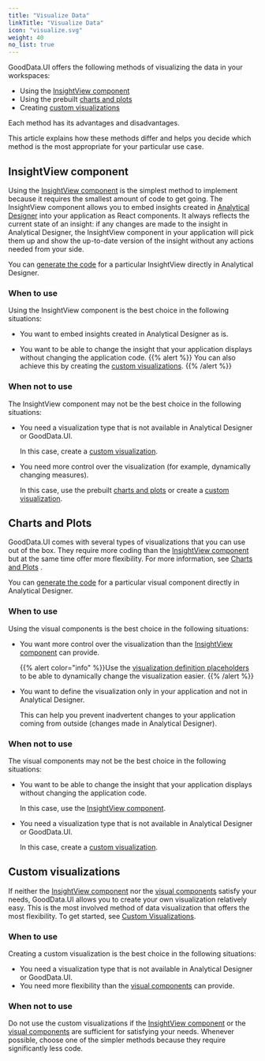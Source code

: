 ```yaml
---
title: "Visualize Data"
linkTitle: "Visualize Data"
icon: "visualize.svg"
weight: 40
no_list: true
---
```


GoodData.UI offers the following methods of visualizing the data in your workspaces:

-  Using the [InsightView component](#VisualizeData-InsightViewcomponent)
-  Using the prebuilt [charts and plots](./charts_and_plots/)
-  Creating [custom visualizations](./create_custom_visualizations/)

Each method has its advantages and disadvantages.

This article explains how these methods differ and helps you decide which method is the most appropriate for your particular use case.

## InsightView component

Using the [InsightView component](./insightview/) is the simplest method to implement because it requires the smallest amount of code to get going.
The InsightView component allows you to embed insights created in [Analytical Designer](https://www.gooddata.com/docs/cloud/create-visualizations/analytical-designer/) into your application as React components.
It always reflects the current state of an insight: if any changes are made to the insight in Analytical Designer,
the InsightView component in your application will pick them up and show the up-to-date version of the insight without any actions needed from your side.

You can [generate the code](https://www.gooddata.com/docs/cloud/embed-visualizations/react-sdk/) for a particular InsightView directly in Analytical Designer.

### When to use

Using the InsightView component is the best choice in the following situations:

-   You want to embed insights created in Analytical Designer as is.

-   You want to be able to change the insight that your application displays without changing the application code.
{{% alert %}}
You can also achieve this by creating the [custom visualizations](#custom-visualizations).
{{% /alert %}}

### When not to use

The InsightView component may not be the best choice in the following situations:

-   You need a visualization type that is not available in Analytical Designer or GoodData.UI.
     
     In this case, create a [custom visualization](#custom-visualizations).
-   You need more control over the visualization (for example, dynamically changing measures).
    
     In this case, use the prebuilt [charts and plots](#charts-and-plots) or create a [custom visualization](#custom-visualizations).

## Charts and Plots

GoodData.UI comes with several types of visualizations that you can use out of the box.
They require more coding than the [InsightView component](#insightview-component) but at the same time offer more flexibility.
For more information, see [Charts and Plots](./charts_and_plots/) .

You can [generate the code](https://www.gooddata.com/docs/cloud/embed-visualizations/react-sdk/#EmbedVisualizationsUsingReactSDK-EmbedVisualization) for a particular visual component directly in Analytical Designer.

### When to use

Using the visual components is the best choice in the following situations:

-   You want more control over the visualization than the [InsightView component](#insightview-component) can provide.
    
     {{% alert color="info" %}}Use the [visualization definition placeholders](./visualization_placeholders/) to be able to dynamically change the visualization easier.
    {{% /alert %}} 
-   You want to define the visualization only in your application and not in Analytical Designer.
    
     This can help you prevent inadvertent changes to your application coming from outside (changes made in Analytical Designer).

### When not to use

The visual components may not be the best choice in the following situations:

-   You want to be able to change the insight that your application displays without changing the application code.
    
     In this case, use the [InsightView component](#insightview-component).
-   You need a visualization type that is not available in Analytical Designer or GoodData.UI.
    
     In this case, create a [custom visualization](#custom-visualizations).

## Custom visualizations

If neither the [InsightView component](#insightview-component) nor the [visual components](../../references/visual_components/) satisfy your needs, GoodData.UI allows you to create your own visualization relatively easy.
This is the most involved method of data visualization that offers the most flexibility. To get started, see [Custom Visualizations](./create_custom_visualizations/).

### When to use

Creating a custom visualization is the best choice in the following situations:

-   You need a visualization type that is not available in Analytical Designer or GoodData.UI.
-   You need more flexibility than the [visual components](#visual-components) can provide.

### When not to use

Do not use the custom visualizations if the [InsightView component](#insightview-component) or the [visual components](../../references/visual_components/) are sufficient for satisfying your needs. Whenever possible, choose one of the simpler methods because they require significantly less code.
